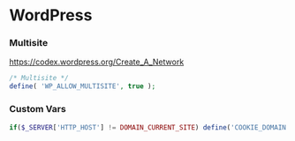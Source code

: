 # WordPress

### Multisite
https://codex.wordpress.org/Create_A_Network
```php
/* Multisite */
define( 'WP_ALLOW_MULTISITE', true );
```

### Custom Vars
```php
if($_SERVER['HTTP_HOST'] != DOMAIN_CURRENT_SITE) define('COOKIE_DOMAIN', false);
```
